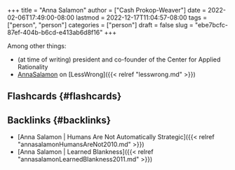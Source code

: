 +++
title = "Anna Salamon"
author = ["Cash Prokop-Weaver"]
date = 2022-02-06T17:49:00-08:00
lastmod = 2022-12-17T11:04:57-08:00
tags = ["person", "person"]
categories = ["person"]
draft = false
slug = "ebe7bcfc-87ef-404b-b6cd-e413ab6d8f16"
+++

Among other things:

-   (at time of writing) president and co-founder of the Center for Applied Rationality
-   [AnnaSalamon](https://www.lesswrong.com/users/annasalamon) on [LessWrong]({{< relref "lesswrong.md" >}})


## Flashcards {#flashcards}


## Backlinks {#backlinks}

-   [Anna Salamon | Humans Are Not Automatically Strategic]({{< relref "annasalamonHumansAreNot2010.md" >}})
-   [Anna Salamon | Learned Blankness]({{< relref "annasalamonLearnedBlankness2011.md" >}})
